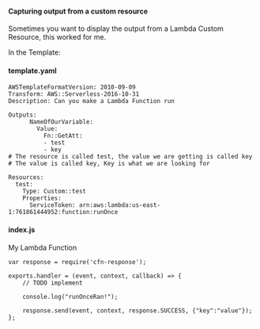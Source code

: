 #### Capturing output from a custom resource

Sometimes you want to display the output from a Lambda Custom
Resource, this worked for me.

In the Template:

#### template.yaml

``` 
AWSTemplateFormatVersion: 2010-09-09
Transform: AWS::Serverless-2016-10-31
Description: Can you make a Lambda Function run

Outputs:
      NameOfOurVariable:
        Value:
          Fn::GetAtt:
          - test
          - key
# The resource is called test, the value we are getting is called key          
# The value is called key, Key is what we are looking for          

Resources:
  test:
    Type: Custom::test
    Properties:
      ServiceToken: arn:aws:lambda:us-east-1:761861444952:function:runOnce
```

#### index.js

My Lambda Function

``` 
var response = require('cfn-response');

exports.handler = (event, context, callback) => {
    // TODO implement

    console.log("runOnceRan!");
    
    response.send(event, context, response.SUCCESS, {"key":"value"});
};
```